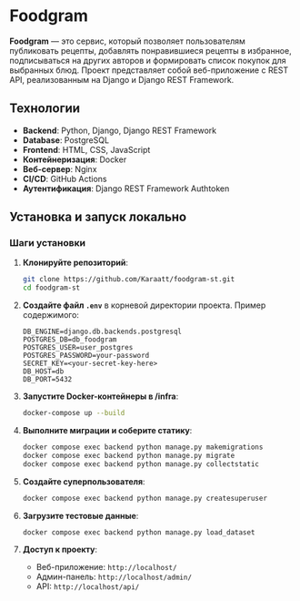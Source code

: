 # Foodgram

**Foodgram** — это сервис, который позволяет пользователям публиковать рецепты, добавлять понравившиеся рецепты в избранное, подписываться на других авторов и формировать список покупок для выбранных блюд. Проект представляет собой веб-приложение с REST API, реализованным на Django и Django REST Framework.

## Технологии

- **Backend**: Python, Django, Django REST Framework
- **Database**: PostgreSQL
- **Frontend**: HTML, CSS, JavaScript
- **Контейнеризация**: Docker
- **Веб-сервер**: Nginx
- **CI/CD**: GitHub Actions
- **Аутентификация**: Django REST Framework Authtoken

## Установка и запуск локально

### Шаги установки

1. **Клонируйте репозиторий**:

   ```bash
   git clone https://github.com/Karaatt/foodgram-st.git
   cd foodgram-st
   ```

2. **Создайте файл `.env`** в корневой директории проекта. Пример содержимого:

   ```env
   DB_ENGINE=django.db.backends.postgresql
   POSTGRES_DB=db_foodgram
   POSTGRES_USER=user_postgres
   POSTGRES_PASSWORD=your-password
   SECRET_KEY=<your-secret-key-here>
   DB_HOST=db
   DB_PORT=5432
   ```

3. **Запустите Docker-контейнеры в /infra**:

   ```bash
   docker-compose up --build
   ```

4. **Выполните миграции и соберите статику**:

   ```bash
   docker compose exec backend python manage.py makemigrations
   docker compose exec backend python manage.py migrate
   docker compose exec backend python manage.py collectstatic
   ```

5. **Создайте суперпользователя**:

   ```bash
   docker compose exec backend python manage.py createsuperuser
   ```

6. **Загрузите тестовые данные**:

   ```bash
   docker compose exec backend python manage.py load_dataset
   ```

7. **Доступ к проекту**:

   - Веб-приложение: `http://localhost/`
   - Админ-панель: `http://localhost/admin/`
   - API: `http://localhost/api/`
